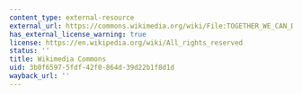 ```yaml
---
content_type: external-resource
external_url: https://commons.wikimedia.org/wiki/File:TOGETHER_WE_CAN_DO_IT_-_KEEP_%60EM_FIRING_-_NARA_-_515856.jpg
has_external_license_warning: true
license: https://en.wikipedia.org/wiki/All_rights_reserved
status: ''
title: Wikimedia Commons
uid: 3b0f6597-5fdf-42f0-864d-39d22b1f8d1d
wayback_url: ''
---
```

